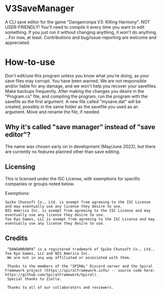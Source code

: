 # V3SaveManager

A CLI save editor for the game "Danganronpa V3: Killing Harmony".
NOT USER-FRIENDLY!
You'll need to compile it every time you want to edit something.
If you just run it without changing anything, it won't do anything.
...For now, at least.
Contributions and bug/issue-reporting are welcome and appreciated.

# How-to-use

Don't edit/use this program unless you know what you're doing, as your save files may corrupt. You have been warned.
We are not responsible and/or liable for any damage, and we won't help you recover your savefiles. Make backups frequently.
After making the changes you desire in the "Program.cs" file, and compiling the program, run the program with the savefile as the first argument.
A new file called "mysave.dat" will be created, possibly in the same folder as the savefile you used as an argument.
Move and rename the file, if needed.

## Why it's called "save manager" instead of "save editor"?
The name was chosen early on in development (May/June 2022), but there are currently no features planned other than save editing.

## Licensing ##

This is licensed under the ISC License, with exemptions for specific companies or groups noted below.

Exemptions:

    Spike Chunsoft Co., Ltd. is exempt from agreeing to the ISC License and may eventually use any license they desire to use.
    NIS America Inc. is exempt from agreeing to the ISC License and may eventually use any license they desire to use.
    Too Kyo Games, LLC is exempt from agreeing to the ISC License and may eventually use any license they desire to use.

## Credits ##

     “DANGANRONPA” is a registered trademark of Spike Chunsoft Co., Ltd., Too Kyo Games, LLC and NIS America Inc.
     We are not in any way affiliated or associated with them.
	 
	 Thanks to the members of the "SPIRAL" Discord server and the Spiral Framework project (https://spiralframework.info/ -- source code here: https://github.com/SpiralFramework/Spiral).
	 Special thanks to Ziella.
	 
	 Thanks to all of our collaborators and reviewers.